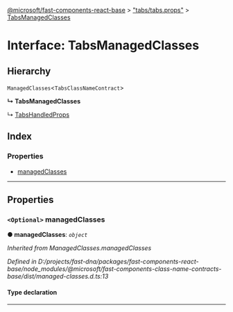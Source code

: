 [@microsoft/fast-components-react-base](../README.md) > ["tabs/tabs.props"](../modules/_tabs_tabs_props_.md) > [TabsManagedClasses](../interfaces/_tabs_tabs_props_.tabsmanagedclasses.md)

# Interface: TabsManagedClasses

## Hierarchy

 `ManagedClasses`<`TabsClassNameContract`>

**↳ TabsManagedClasses**

↳  [TabsHandledProps](_tabs_tabs_props_.tabshandledprops.md)

## Index

### Properties

* [managedClasses](_tabs_tabs_props_.tabsmanagedclasses.md#managedclasses)

---

## Properties

<a id="managedclasses"></a>

### `<Optional>` managedClasses

**● managedClasses**: *`object`*

*Inherited from ManagedClasses.managedClasses*

*Defined in D:/projects/fast-dna/packages/fast-components-react-base/node_modules/@microsoft/fast-components-class-name-contracts-base/dist/managed-classes.d.ts:13*

#### Type declaration

___


